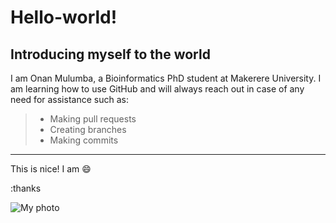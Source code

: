 # Hello-world!
## Introducing myself to the world
I am Onan Mulumba, a Bioinformatics PhD student at Makerere University. I am learning how to use GitHub and will always reach out in case of any need for assistance such as:
> - Making pull requests
> - Creating branches
> - Making commits
---
This is nice! I am 😄

:thanks 

![My photo](https://www.research4life.org/wp-content/uploads/2012/10/9771962633_e1dbd81ba8_b.jpg)
